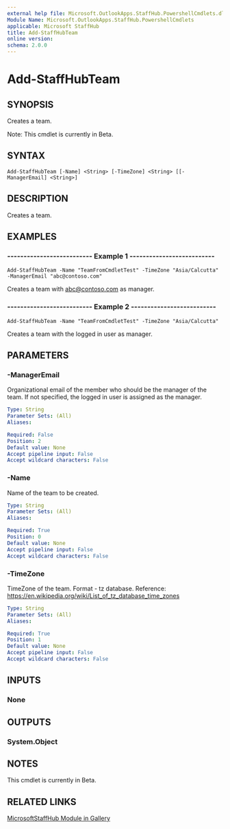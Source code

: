 ```yaml
---
external help file: Microsoft.OutlookApps.StaffHub.PowershellCmdlets.dll-Help.xml
Module Name: Microsoft.OutlookApps.StaffHub.PowershellCmdlets
applicable: Microsoft StaffHub
title: Add-StaffHubTeam
online version: 
schema: 2.0.0
---
```


# Add-StaffHubTeam

## SYNOPSIS
Creates a team.

Note: This cmdlet is currently in Beta.

## SYNTAX

```
Add-StaffHubTeam [-Name] <String> [-TimeZone] <String> [[-ManagerEmail] <String>]
```

## DESCRIPTION
Creates a team.

## EXAMPLES

### -------------------------- Example 1 --------------------------
```
Add-StaffHubTeam -Name "TeamFromCmdletTest" -TimeZone "Asia/Calcutta" -ManagerEmail "abc@contoso.com"
```

Creates a team with abc@contoso.com as manager.

### -------------------------- Example 2 --------------------------
```
Add-StaffHubTeam -Name "TeamFromCmdletTest" -TimeZone "Asia/Calcutta"
```

Creates a team with the logged in user as manager.

## PARAMETERS

### -ManagerEmail
Organizational email of the member who should be the manager of the team. If not specified, the logged in user is assigned as the manager.

```yaml
Type: String
Parameter Sets: (All)
Aliases: 

Required: False
Position: 2
Default value: None
Accept pipeline input: False
Accept wildcard characters: False
```

### -Name
Name of the team to be created.

```yaml
Type: String
Parameter Sets: (All)
Aliases: 

Required: True
Position: 0
Default value: None
Accept pipeline input: False
Accept wildcard characters: False
```

### -TimeZone
TimeZone of the team. Format - tz database.
Reference: https://en.wikipedia.org/wiki/List_of_tz_database_time_zones

```yaml
Type: String
Parameter Sets: (All)
Aliases: 

Required: True
Position: 1
Default value: None
Accept pipeline input: False
Accept wildcard characters: False
```

## INPUTS

### None

## OUTPUTS

### System.Object

## NOTES

This cmdlet is currently in Beta.

## RELATED LINKS

[MicrosoftStaffHub Module in Gallery](https://www.powershellgallery.com/packages/MicrosoftStaffHub/1.0.0-alpha)
